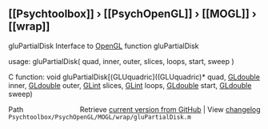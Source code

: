 ## [[Psychtoolbox]] &#8250; [[PsychOpenGL]] &#8250; [[MOGL]] &#8250; [[wrap]]

gluPartialDisk  Interface to [OpenGL](OpenGL) function gluPartialDisk  
  
usage:  gluPartialDisk( quad, inner, outer, slices, loops, start, sweep )  
  
C function:  void gluPartialDisk[(GLUquadric]((GLUquadric)\* quad, [GLdouble](GLdouble) inner, [GLdouble](GLdouble) outer, [GLint](GLint) slices, [GLint](GLint) loops, [GLdouble](GLdouble) start, [GLdouble](GLdouble) sweep)  




<div class="code_header" style="text-align:right;">
  <span style="float:left;">Path&nbsp;&nbsp;</span> <span class="counter">Retrieve <a href=
  "https://raw.github.com/Psychtoolbox-3/Psychtoolbox-3/beta/Psychtoolbox/PsychOpenGL/MOGL/wrap/gluPartialDisk.m">current version from GitHub</a> | View <a href=
  "https://github.com/Psychtoolbox-3/Psychtoolbox-3/commits/beta/Psychtoolbox/PsychOpenGL/MOGL/wrap/gluPartialDisk.m">changelog</a></span>
</div>
<div class="code">
  <code>Psychtoolbox/PsychOpenGL/MOGL/wrap/gluPartialDisk.m</code>
</div>

